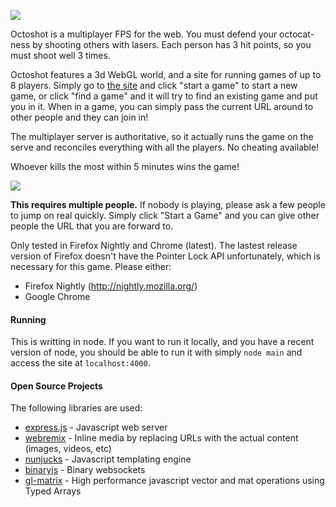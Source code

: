 
![](http://jlongster.com:4000/img/octo-screen.png)

Octoshot is a multiplayer FPS for the web. You must defend your octocat-ness by
shooting others with lasers. Each person has 3 hit points, so you must
shoot well 3 times.

Octoshot features a 3d WebGL world, and a site for running games of up
to 8 players. Simply go to [the site](http://octoshot.jlongster.com/)
and click "start a game" to start a new game, or click "find a game"
and it will try to find an existing game and put you in it. When in a
game, you can simply pass the current URL around to other people and
they can join in!

The multiplayer server is authoritative, so it actually runs the game
on the serve and reconciles everything with all the players. No cheating available!

Whoever kills the most within 5 minutes wins the game!

![](http://jlongster.com/s/octoshot.png)

**This requires multiple people.** If nobody is playing, please ask a few people to jump on real quickly. Simply click "Start a Game" and you can give other people the URL that you are forward to.

Only tested in Firefox Nightly and Chrome (latest). The lastest release version of Firefox doesn't have the Pointer Lock API unfortunately, which is necessary for this game. Please either:

* Firefox Nightly (http://nightly.mozilla.org/)
* Google Chrome

#### Running

This is writting in node. If you want to run it locally, and you have a
recent version of node, you should be able to run it with simply `node
main` and access the site at `localhost:4000`.

#### Open Source Projects

The following libraries are used:

* [express.js](http://expressjs.com/) - Javascript web server
* [webremix](https://github.com/ednapiranha/node-webremix) - Inline media by replacing URLs with the actual content (images, videos, etc)
* [nunjucks](http://nunjucks.jlongster.com/) - Javascript templating engine
* [binaryjs](http://binaryjs.com/) - Binary websockets
* [gl-matrix](https://github.com/toji/gl-matrix) - High performance javascript vector and mat operations using Typed Arrays
